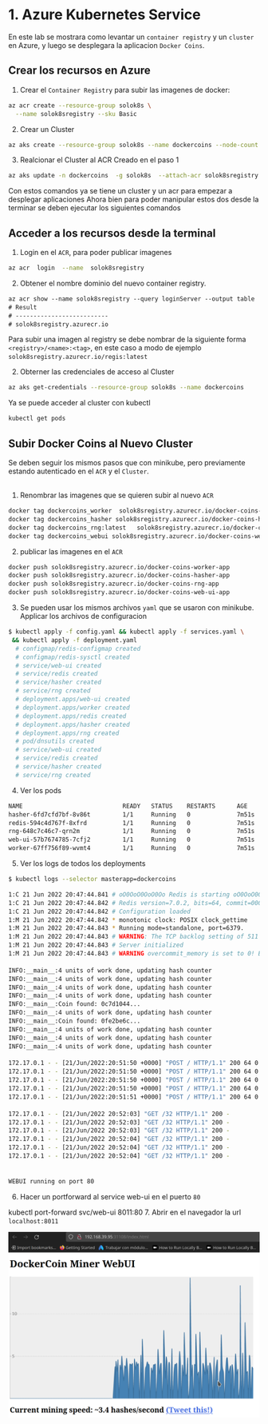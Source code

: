 # 1. Azure Kubernetes Service
En este lab se mostrara como levantar un `container registry` y un `cluster` en Azure, y luego se desplegara la aplicacion `Docker Coins`.

<!-- ![diagrama arquitectura](../img/docker-coins.png) -->

## Crear los recursos en Azure

1. Crear el `Container Registry` para subir las imagenes de docker:

```sh
az acr create --resource-group solok8s \
  --name solok8sregistry --sku Basic
```
2. Crear un Cluster
```sh
az aks create --resource-group solok8s --name dockercoins --node-count 1 --generate-ssh-keys
```
3. Realcionar el Cluster al ACR Creado en el paso 1
```sh
az aks update -n dockercoins  -g solok8s  --attach-acr solok8sregistry
```

Con estos comandos ya se tiene un cluster y un acr para empezar a desplegar aplicaciones
Ahora bien para poder manipular estos dos desde la terminar se deben ejecutar los siguientes comandos 

## Acceder a los recursos desde la terminal

1. Login en el `ACR`, para poder publicar imagenes
```sh
az acr  login  --name  solok8sregistry
```
2. Obtener el nombre   dominio del nuevo container registry.
```diff
az acr show --name solok8sregistry --query loginServer --output table
# Result
# --------------------------
# solok8sregistry.azurecr.io
```
Para subir una imagen al registry se debe nombrar de la siguiente forma `<registry>/<name>:<tag>`, en este caso a modo de ejemplo `solok8sregistry.azurecr.io/regis:latest`

2. Obterner las credenciales de acceso al Cluster
```sh
az aks get-credentials --resource-group solok8s --name dockercoins
```
Ya se puede acceder al cluster con kubectl
```sh
kubectl get pods
```

## Subir Docker Coins al Nuevo Cluster

Se deben seguir los mismos pasos que con minikube, pero previamente estando autenticado en el `ACR` y el `Cluster`.<br/><br/>
1. Renombrar las imagenes que se quieren subir al nuevo `ACR`

```sh
docker tag dockercoins_worker  solok8sregistry.azurecr.io/docker-coins-worker-app
docker tag dockercoins_hasher solok8sregistry.azurecr.io/docker-coins-hasher-app
docker tag dockercoins_rng:latest   solok8sregistry.azurecr.io/docker-coins-rng-app
docker tag dockercoins_webui solok8sregistry.azurecr.io/docker-coins-web-ui-app

```
2. publicar las imagenes en el `ACR`

```sh
docker push solok8sregistry.azurecr.io/docker-coins-worker-app
docker push solok8sregistry.azurecr.io/docker-coins-hasher-app
docker push solok8sregistry.azurecr.io/docker-coins-rng-app
docker push solok8sregistry.azurecr.io/docker-coins-web-ui-app
```
3. Se pueden usar los mismos archivos `yaml` que se usaron con minikube. Applicar los archivos de configuracion
```sh
$ kubectl apply -f config.yaml && kubectl apply -f services.yaml \
 && kubectl apply -f deployment.yaml
  # configmap/redis-configmap created
  # configmap/redis-sysctl created
  # service/web-ui created
  # service/redis created
  # service/hasher created
  # service/rng created
  # deployment.apps/web-ui created
  # deployment.apps/worker created
  # deployment.apps/redis created
  # deployment.apps/hasher created
  # deployment.apps/rng created
  # pod/dnsutils created
  # service/web-ui created
  # service/redis created
  # service/hasher created
  # service/rng created
```
4. Ver los pods
```sh
NAME                            READY   STATUS    RESTARTS      AGE
hasher-6fd7cfd7bf-8v86t         1/1     Running   0             7m51s
redis-594c4d767f-8xfrd          1/1     Running   0             7m51s
rng-648c7c46c7-qrn2m            1/1     Running   0             7m51s
web-ui-57b7674785-7cfj2         1/1     Running   0             7m51s
worker-67ff756f89-wvmt4         1/1     Running   0             7m51s
```
5. Ver los logs de todos los deployments

```bash
$ kubectl logs --selector masterapp=dockercoins
```
```sh
1:C 21 Jun 2022 20:47:44.841 # oO0OoO0OoO0Oo Redis is starting oO0OoO0OoO0Oo
1:C 21 Jun 2022 20:47:44.842 # Redis version=7.0.2, bits=64, commit=00000000, modified=0, pid=1, just started
1:C 21 Jun 2022 20:47:44.842 # Configuration loaded
1:M 21 Jun 2022 20:47:44.842 * monotonic clock: POSIX clock_gettime
1:M 21 Jun 2022 20:47:44.843 * Running mode=standalone, port=6379.
1:M 21 Jun 2022 20:47:44.843 # WARNING: The TCP backlog setting of 511 cannot be enforced because /proc/sys/net/core/somaxconn is set to the lower value of 128.
1:M 21 Jun 2022 20:47:44.843 # Server initialized
1:M 21 Jun 2022 20:47:44.843 # WARNING overcommit_memory is set to 0! Background save may fail under low memory condition. To fix this issue add 'vm.overcommit_memory = 1' to /etc/sysctl.conf and then reboot or run the command 'sysctl vm.overcommit_memory=1' for this to take effect.

INFO:__main__:4 units of work done, updating hash counter
INFO:__main__:4 units of work done, updating hash counter
INFO:__main__:4 units of work done, updating hash counter
INFO:__main__:4 units of work done, updating hash counter
INFO:__main__:Coin found: 0c7d1044...
INFO:__main__:4 units of work done, updating hash counter
INFO:__main__:Coin found: 0fe2be6c...
INFO:__main__:4 units of work done, updating hash counter
INFO:__main__:4 units of work done, updating hash counter
INFO:__main__:4 units of work done, updating hash counter

172.17.0.1 - - [21/Jun/2022:20:51:50 +0000] "POST / HTTP/1.1" 200 64 0.1007
172.17.0.1 - - [21/Jun/2022:20:51:50 +0000] "POST / HTTP/1.1" 200 64 0.1008
172.17.0.1 - - [21/Jun/2022:20:51:50 +0000] "POST / HTTP/1.1" 200 64 0.1006
172.17.0.1 - - [21/Jun/2022:20:51:50 +0000] "POST / HTTP/1.1" 200 64 0.1007
172.17.0.1 - - [21/Jun/2022:20:51:51 +0000] "POST / HTTP/1.1" 200 64 0.1007

172.17.0.1 - - [21/Jun/2022 20:52:03] "GET /32 HTTP/1.1" 200 -
172.17.0.1 - - [21/Jun/2022 20:52:03] "GET /32 HTTP/1.1" 200 -
172.17.0.1 - - [21/Jun/2022 20:52:03] "GET /32 HTTP/1.1" 200 -
172.17.0.1 - - [21/Jun/2022 20:52:04] "GET /32 HTTP/1.1" 200 -
172.17.0.1 - - [21/Jun/2022 20:52:04] "GET /32 HTTP/1.1" 200 -
172.17.0.1 - - [21/Jun/2022 20:52:04] "GET /32 HTTP/1.1" 200 -


WEBUI running on port 80
```
6. Hacer un portforward al service web-ui en el puerto `80`

kubectl port-forward svc/web-ui 8011:80
7. Abrir en el navegador la url `localhost:8011`

![web-ui dockercoins](../../img/webui-dockercoins.png)
